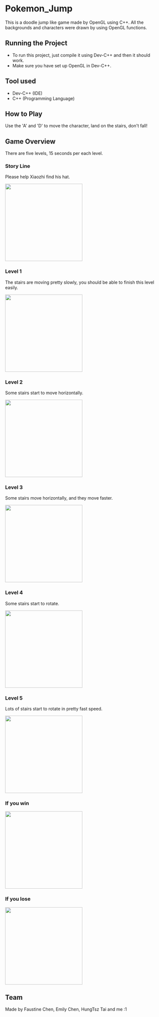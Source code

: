 # Pokemon_Jump
This is a doodle jump like game made by OpenGL using C++.
All the backgrounds and characters were drawn by using OpenGL functions.


## Running the Project
* To run this project, just compile it using Dev-C++ and then it should work.
* Make sure you have set up OpenGL in Dev-C++.


## Tool used
* Dev-C++ (IDE)
* C++ (Programming Language)


## How to Play
Use the 'A' and 'D' to move the character, land on the stairs, don't fall!


## Game Overview
There are five levels, 15 seconds per each level.

### Story Line
Please help Xiaozhi find his hat.

<img src="https://github.com/Kris-Hung/Pokemon_Jump/blob/master/pic/start.png" width="250">

### Level 1
The stairs are moving pretty slowly, you should be able to finish this level easily.

<img src="https://github.com/Kris-Hung/Pokemon_Jump/blob/master/pic/level%201.png" width="250">

### Level 2
Some stairs start to move horizontally.

<img src="https://github.com/Kris-Hung/Pokemon_Jump/blob/master/pic/level%202.png" width="250">

### Level 3
Some stairs move horizontally, and they move faster.

<img src="https://github.com/Kris-Hung/Pokemon_Jump/blob/master/pic/level%203.png" width="250">

### Level 4
Some stairs start to rotate.

<img src="https://github.com/Kris-Hung/Pokemon_Jump/blob/master/pic/level%204.png" width="250">

### Level 5
Lots of stairs start to rotate in pretty fast speed.

<img src="https://github.com/Kris-Hung/Pokemon_Jump/blob/master/pic/level%205.png" width="250">

### If you win
<img src="https://github.com/Kris-Hung/Pokemon_Jump/blob/master/pic/win.png" width="250">

### If you lose
<img src="https://github.com/Kris-Hung/Pokemon_Jump/blob/master/pic/lose.png" width="250">


## Team
Made by Faustine Chen, Emily Chen, HungTsz Tai and me :1
